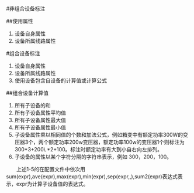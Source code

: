 #非组合设备标注

##使用属性
1. 设备自身属性
2. 设备所属线路属性

#组合设备标注
1. 设备自身属性
2. 设备所属线路属性
3. 使用设备包含自设备的计算值或计算公式

##组合设备计算值
1. 所有子设备的和
2. 所有子设备属性平均值
3. 所有子设备属性最大值
4. 所有子设备属性最小值
5. 子设备属性乘以相同值的个数和加法公式，例如箱变中有额定功率300W的变压器3个，两个额定功率200w变压器，额定功率100w的变压器1个则标注为 300\*3+200\	*2+100。标注时额定功率有大到小自右向左排列。
6. 子设备的属性以某个字符分隔的字符串表示，例如 300，200，100。
　　

　　上述1-5的在配置文件中依次用sum(expr),ave(expr),max(expr),min(expr),sep(expr,,),sum2(expr)表达式表示，expr为计算子设备值的表达式。


